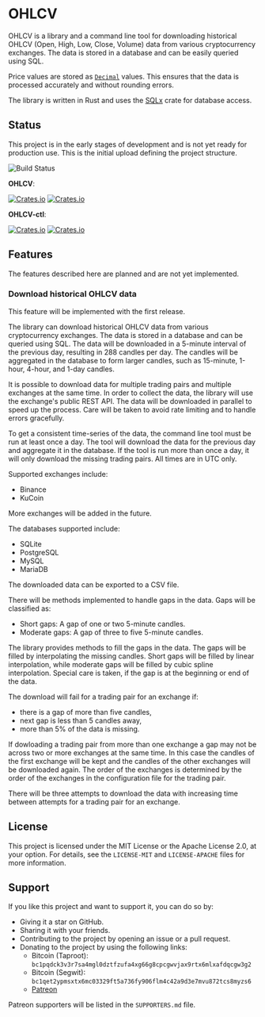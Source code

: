 # OHLCV

OHLCV is a library and a command line tool for downloading historical OHLCV
(Open, High, Low, Close, Volume) data from various cryptocurrency exchanges. The
data is stored in a database and can be easily queried using SQL.

Price values are stored as [`Decimal`](https://crates.io/crates/rust_decimal)
values. This ensures that the data is processed accurately and without rounding
errors.

The library is written in Rust and uses the [SQLx](https://crates.io/crates/sqlx)
crate for database access.

## Status

This project is in the early stages of development and is not yet ready for
production use. This is the initial upload defining the project structure.

![Build Status](https://img.shields.io/github/actions/workflow/status/typedduck/ohlcv/rust.yml)

**OHLCV**:

[![Crates.io](https://img.shields.io/crates/v/kamo)](https://crates.io/crates/ohlcv)
[![Crates.io](https://img.shields.io/crates/d/kamo)](https://crates.io/crates/ohlcv)

**OHLCV-ctl**:

[![Crates.io](https://img.shields.io/crates/v/kamo-macros)](https://crates.io/crates/ohlcv-ctl)
[![Crates.io](https://img.shields.io/crates/d/kamo-macros)](https://crates.io/crates/ohlcv-ctl)

## Features

The features described here are planned and are not yet implemented.

### Download historical OHLCV data

This feature will be implemented with the first release.

The library can download historical OHLCV data from various cryptocurrency
exchanges. The data is stored in a database and can be queried using SQL. The
data will be downloaded in a 5-minute interval of the previous day, resulting in
288 candles per day. The candles will be aggregated in the database to form
larger candles, such as 15-minute, 1-hour, 4-hour, and 1-day candles.

It is possible to download data for multiple trading pairs and multiple
exchanges at the same time. In order to collect the data, the library will use
the exchange's public REST API. The data will be downloaded in parallel to speed
up the process. Care will be taken to avoid rate limiting and to handle errors
gracefully.

To get a consistent time-series of the data, the command line tool must be run
at least once a day. The tool will download the data for the previous day and
aggregate it in the database. If the tool is run more than once a day, it will
only download the missing trading pairs. All times are in UTC only.

Supported exchanges include:

- Binance
- KuCoin

More exchanges will be added in the future.

The databases supported include:

- SQLite
- PostgreSQL
- MySQL
- MariaDB

The downloaded data can be exported to a CSV file.

There will be methods implemented to handle gaps in the data. Gaps will be
classified as:

- Short gaps: A gap of one or two 5-minute candles.
- Moderate gaps: A gap of three to five 5-minute candles.

The library provides methods to fill the gaps in the data. The gaps will be
filled by interpolating the missing candles. Short gaps will be filled by
linear interpolation, while moderate gaps will be filled by cubic spline
interpolation. Special care is taken, if the gap is at the beginning or end of
the data.

The download will fail for a trading pair for an exchange if:

- there is a gap of more than five candles,
- next gap is less than 5 candles away,
- more than 5% of the data is missing.

If dowloading a trading pair from more than one exchange a gap may not be
across two or more exchanges at the same time. In this case the candles of
the first exchange will be kept and the candles of the other exchanges will be
downloaded again. The order of the exchanges is determined by the order of the
exchanges in the configuration file for the trading pair.

There will be three attempts to download the data with increasing time between
attempts for a trading pair for an exchange.

## License

This project is licensed under the MIT License or the Apache License 2.0, at
your option. For details, see the `LICENSE-MIT` and `LICENSE-APACHE` files for
more information.

## Support

If you like this project and want to support it, you can do so by:

- Giving it a star on GitHub.
- Sharing it with your friends.
- Contributing to the project by opening an issue or a pull request.
- Donating to the project by using the following links:
  - Bitcoin (Taproot): `bc1pqdck3v3r7sa4mgl0dztfzufa4xg66g8cpcgwvjax9rtx6mlxafdqcgw3g2`
  - Bitcoin (Segwit): `bc1qet2ypmsxtx6mc03329ft5a736fy906flm4c42a9d3e7mvu872tcs8myzs6`
  - [Patreon](https://www.patreon.com/typedduck)

Patreon supporters will be listed in the `SUPPORTERS.md` file.
